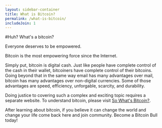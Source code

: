 ```yaml
---
layout: sidebar-container
title: What is Bitcoin?
permalink: /what-is-bitcoin/
includeJoin: 1
---
```


#Huh? What's a bitcoin?

Everyone deserves to be empowered.

Bitcoin is the most empowering force since the Internet.

Simply put, bitcoin is digital cash. Just like people have complete control of the cash in their wallet, bitcoiners have complete control of their bitcoins. Going beyond that in the same way email has many advantages over mail, bitcoin has many advantages over non-digital currencies. Some of those advantages are speed, efficiency, unforgable, scarcity, and durability.

Doing justice to covering such a complex and exciting topic requires a separate website. To understand bitcoin, please visit [So What's Bitcoin?](http://www.sowhatsbitcoin.com).

After learning about bitcoin, if you believe it can change the world and change your life come back here and join community. Become a Bitcoin Bull today!


